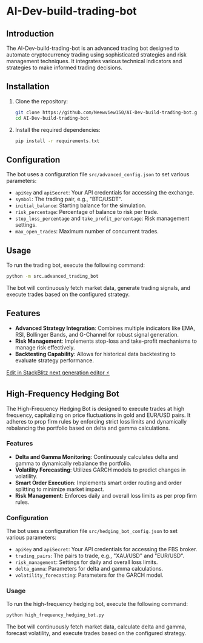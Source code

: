 # AI-Dev-build-trading-bot

## Introduction

The AI-Dev-build-trading-bot is an advanced trading bot designed to automate cryptocurrency trading using sophisticated strategies and risk management techniques. It integrates various technical indicators and strategies to make informed trading decisions.

## Installation

1. Clone the repository:
   ```bash
   git clone https://github.com/Neewview150/AI-Dev-build-trading-bot.git
   cd AI-Dev-build-trading-bot
   ```

2. Install the required dependencies:
   ```bash
   pip install -r requirements.txt
   ```

## Configuration

The bot uses a configuration file `src/advanced_config.json` to set various parameters:
- `apiKey` and `apiSecret`: Your API credentials for accessing the exchange.
- `symbol`: The trading pair, e.g., "BTC/USDT".
- `initial_balance`: Starting balance for the simulation.
- `risk_percentage`: Percentage of balance to risk per trade.
- `stop_loss_percentage` and `take_profit_percentage`: Risk management settings.
- `max_open_trades`: Maximum number of concurrent trades.

## Usage

To run the trading bot, execute the following command:
```bash
python -m src.advanced_trading_bot
```

The bot will continuously fetch market data, generate trading signals, and execute trades based on the configured strategy.

## Features

- **Advanced Strategy Integration**: Combines multiple indicators like EMA, RSI, Bollinger Bands, and G-Channel for robust signal generation.
- **Risk Management**: Implements stop-loss and take-profit mechanisms to manage risk effectively.
- **Backtesting Capability**: Allows for historical data backtesting to evaluate strategy performance.

[Edit in StackBlitz next generation editor ⚡️](https://stackblitz.com/~/github.com/Neewview150/AI-Dev-build-trading-bot)

## High-Frequency Hedging Bot

The High-Frequency Hedging Bot is designed to execute trades at high frequency, capitalizing on price fluctuations in gold and EUR/USD pairs. It adheres to prop firm rules by enforcing strict loss limits and dynamically rebalancing the portfolio based on delta and gamma calculations.

### Features

- **Delta and Gamma Monitoring**: Continuously calculates delta and gamma to dynamically rebalance the portfolio.
- **Volatility Forecasting**: Utilizes GARCH models to predict changes in volatility.
- **Smart Order Execution**: Implements smart order routing and order splitting to minimize market impact.
- **Risk Management**: Enforces daily and overall loss limits as per prop firm rules.

### Configuration

The bot uses a configuration file `src/hedging_bot_config.json` to set various parameters:
- `apiKey` and `apiSecret`: Your API credentials for accessing the FBS broker.
- `trading_pairs`: The pairs to trade, e.g., "XAU/USD" and "EUR/USD".
- `risk_management`: Settings for daily and overall loss limits.
- `delta_gamma`: Parameters for delta and gamma calculations.
- `volatility_forecasting`: Parameters for the GARCH model.

### Usage

To run the high-frequency hedging bot, execute the following command:
```bash
python high_frequency_hedging_bot.py
```

The bot will continuously fetch market data, calculate delta and gamma, forecast volatility, and execute trades based on the configured strategy.
